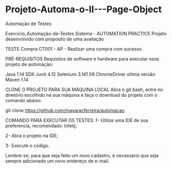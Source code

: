 # Projeto-Automa-o-II---Page-Object
Automação de Testes

Exercicio_Automação-de-Testes Sistema - AUTOMATION PRACTICE Projeto desenvolvido com proposito de uma avaliação

TESTE Compra CT001 - AP - Realizar uma compra com sucesso.

PRÉ-REQUISITOS Requisitos de software e hardware para executar esse projeto de automação:

Java 1.14 SDK Junit 4.12 Selenium 3.141.59 ChromeDriver ultima versão Maven 1.14

CLONE O PROJETO PARA SUA MÁQUINA LOCAL Abra o git bash, entre no diretório escolhido na sua máquina e faça o download do projeto com o comando abaixo:

git clone https://github.com/mayaracferreira/automacao

COMANDO PARA EXECUTAR OS TESTES: 1- Utilize uma IDE de sua preferencia, recomendado: Intelij;

2- Abra o projeto na IDE;

3- Execute o código.

Lembre-se, para que seja feito um novo cadastro, é necessário que seja sempre adicionado um novo endereço de e-mail.
